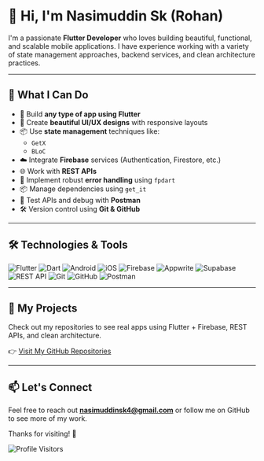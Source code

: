 # 👋 Hi, I'm Nasimuddin Sk (Rohan)

I'm a passionate **Flutter Developer** who loves building beautiful, functional, and scalable mobile applications. I have experience working with a variety of state management approaches, backend services, and clean architecture practices.

---

## 🚀 What I Can Do

- 🔧 Build **any type of app using Flutter**
- 🎨 Create **beautiful UI/UX designs** with responsive layouts
- 📦 Use **state management** techniques like:
  - `GetX`
  - `BLoC`
- ☁️ Integrate **Firebase** services (Authentication, Firestore, etc.)
- 🌐 Work with **REST APIs**
- 🧠 Implement robust **error handling** using `fpdart`
- 📦 Manage dependencies using `get_it`
- 🔁 Test APIs and debug with **Postman**
- 🛠 Version control using **Git & GitHub**

---

## 🛠️ Technologies & Tools

![Flutter](https://img.shields.io/badge/-Flutter-02569B?style=flat&logo=flutter&logoColor=white)
![Dart](https://img.shields.io/badge/-Dart-0175C2?style=flat&logo=dart&logoColor=white)
![Android](https://img.shields.io/badge/-Android-3DDC84?style=flat&logo=android&logoColor=white)
![iOS](https://img.shields.io/badge/-iOS-000000?style=flat&logo=apple&logoColor=white)
![Firebase](https://img.shields.io/badge/-Firebase-FFCA28?style=flat&logo=firebase&logoColor=black)
![Appwrite](https://img.shields.io/badge/-Appwrite-F02E65?style=flat&logo=appwrite&logoColor=white)
![Supabase](https://img.shields.io/badge/-Supabase-3ECF8E?style=flat&logo=supabase&logoColor=white)
![REST API](https://img.shields.io/badge/-REST%20API-000000?style=flat&logo=api&logoColor=white)
![Git](https://img.shields.io/badge/-Git-F05032?style=flat&logo=git&logoColor=white)
![GitHub](https://img.shields.io/badge/-GitHub-181717?style=flat&logo=github&logoColor=white)
![Postman](https://img.shields.io/badge/-Postman-FF6C37?style=flat&logo=postman&logoColor=white)










---

## 📂 My Projects

Check out my repositories to see real apps using Flutter + Firebase, REST APIs, and clean architecture.

👉 [Visit My GitHub Repositories](https://github.com/NasimuddinSk)

---

## 📫 Let's Connect

Feel free to reach out **nasimuddinsk4@gmail.com** or follow me on GitHub to see more of my work.

Thanks for visiting! 🚀

![Profile Visitors](https://visitor-badge.laobi.icu/badge?page_id=NasimuddinSk.NasimuddinSk&left_text=Profile_Views)
